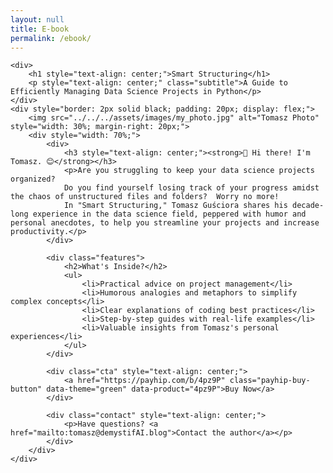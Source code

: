 ```yaml
---
layout: null
title: E-book
permalink: /ebook/
---
```


<script type="text/javascript" src="https://payhip.com/payhip.js"></script>
    <div>
        <h1 style="text-align: center;">Smart Structuring</h1>
        <p style="text-align: center;" class="subtitle">A Guide to Efficiently Managing Data Science Projects in Python</p>
    </div>
    <div style="border: 2px solid black; padding: 20px; display: flex;">
        <img src="../../../assets/images/my_photo.jpg" alt="Tomasz Photo" style="width: 30%; margin-right: 20px;">
        <div style="width: 70%;">
            <div>
                <h3 style="text-align: center;"><strong>👋 Hi there! I'm Tomasz. 😊</strong></h3>
                <p>Are you struggling to keep your data science projects organized?  
                Do you find yourself losing track of your progress amidst the chaos of unstructured files and folders?  Worry no more!  
                In "Smart Structuring," Tomasz Guściora shares his decade-long experience in the data science field, peppered with humor and personal anecdotes, to help you streamline your projects and increase productivity.</p>
            </div>

            <div class="features">
                <h2>What's Inside?</h2>
                <ul>
                    <li>Practical advice on project management</li>
                    <li>Humorous analogies and metaphors to simplify complex concepts</li>
                    <li>Clear explanations of coding best practices</li>
                    <li>Step-by-step guides with real-life examples</li>
                    <li>Valuable insights from Tomasz's personal experiences</li>
                </ul>
            </div>

            <div class="cta" style="text-align: center;">            
                <a href="https://payhip.com/b/4pz9P" class="payhip-buy-button" data-theme="green" data-product="4pz9P">Buy Now</a>
            </div>

            <div class="contact" style="text-align: center;">
                <p>Have questions? <a href="mailto:tomasz@demystifAI.blog">Contact the author</a></p>
            </div>
        </div>
    </div> 
